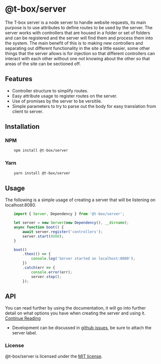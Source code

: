 # @t-box/server
The T-box server is a node server to handle website requests, its main purpose is to use attributes to define routes to be used by the server.  The server works with controllers that are housed in a folder or set of folders and can be registered and the server will find them and process them into the system.  The main benefit of this is to making new controllers and separating out different functionality in the site a little easier, some other things that the server allows is for injection so that different controllers can interact with each other without one not knowing about the other so that areas of the site can be sectioned off.

## Features
- Controller structure to simplify routes.
- Easy attribute usage to register routes on the server.
- Use of promises by the server to be versitile.
- Simple parameters to try to parse out the body for easy translation from client to server.

## Installation
### NPM
```bash
    npm install @t-box/server
```
### Yarn
```bash
    yarn install @t-box/server
```

## Usage
The following is a simple usage of creating a server that will be listening on localhost:8080.

```typescript
    import { Server, Dependency } from '@t-box/server';

    let server = new Server(new Dependency(), __dirname);
    async function boot() {
        await server.register('controllers');
        server.start(8080);
    }

    boot()
        .then(() => { 
            console.log('Server started on localhost:8080');
        })
        .catch(err => {
            console.error(err);
            server.stop();
        });
```
## API
You can read further by using the documentation, it will go into further detail on what options you have when creating the server and using it. [Continue Reading](https://github.com/tspayne87/t-box/blob/master/modules/server/docs/README.md)

- Development can be discussed in [github issues](https://github.com/tspayne87/t-box/issues), be sure to attach the server label.

### License
@t-box/server is licensed under the [MIT license](https://opensource.org/licenses/MIT).